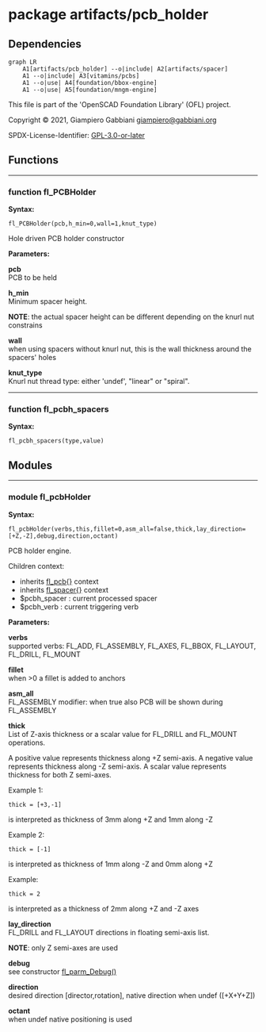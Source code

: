 # package artifacts/pcb_holder

## Dependencies

```mermaid
graph LR
    A1[artifacts/pcb_holder] --o|include| A2[artifacts/spacer]
    A1 --o|include| A3[vitamins/pcbs]
    A1 --o|use| A4[foundation/bbox-engine]
    A1 --o|use| A5[foundation/mngm-engine]
```

This file is part of the 'OpenSCAD Foundation Library' (OFL) project.

Copyright © 2021, Giampiero Gabbiani <giampiero@gabbiani.org>

SPDX-License-Identifier: [GPL-3.0-or-later](https://spdx.org/licenses/GPL-3.0-or-later.html)


## Functions

---

### function fl_PCBHolder

__Syntax:__

```text
fl_PCBHolder(pcb,h_min=0,wall=1,knut_type)
```

Hole driven PCB holder constructor


__Parameters:__

__pcb__  
PCB to be held

__h_min__  
Minimum spacer height.

__NOTE__: the actual spacer height can be different depending on the knurl
nut constrains


__wall__  
when using spacers without knurl nut, this is the wall thickness around the
spacers' holes


__knut_type__  
Knurl nut thread type: either 'undef', "linear" or "spiral".



---

### function fl_pcbh_spacers

__Syntax:__

```text
fl_pcbh_spacers(type,value)
```

## Modules

---

### module fl_pcbHolder

__Syntax:__

    fl_pcbHolder(verbs,this,fillet=0,asm_all=false,thick,lay_direction=[+Z,-Z],debug,direction,octant)

PCB holder engine.

Children context:

  - inherits [fl_pcb{}](../vitamins/pcbs.md#module-fl_pcb) context
  - inherits [fl_spacer{}](spacer.md#module-fl_spacer) context
  - $pcbh_spacer   : current processed spacer
  - $pcbh_verb     : current triggering verb


__Parameters:__

__verbs__  
supported verbs: FL_ADD, FL_ASSEMBLY, FL_AXES, FL_BBOX, FL_LAYOUT,
FL_DRILL, FL_MOUNT


__fillet__  
when >0 a fillet is added to anchors

__asm_all__  
FL_ASSEMBLY modifier: when true also PCB will be shown during FL_ASSEMBLY

__thick__  
List of Z-axis thickness or a scalar value for FL_DRILL and FL_MOUNT
operations.

A positive value represents thickness along +Z semi-axis.
A negative value represents thickness along -Z semi-axis.
A scalar value represents thickness for both Z semi-axes.

Example 1:

    thick = [+3,-1]

is interpreted as thickness of 3mm along +Z and 1mm along -Z

Example 2:

    thick = [-1]

is interpreted as thickness of 1mm along -Z and 0mm along +Z

Example:

    thick = 2

is interpreted as a thickness of 2mm along +Z and -Z axes



__lay_direction__  
FL_DRILL and FL_LAYOUT directions in floating semi-axis list.

__NOTE__: only Z semi-axes are used


__debug__  
see constructor [fl_parm_Debug()](../foundation/core.md#function-fl_parm_debug)

__direction__  
desired direction [director,rotation], native direction when undef ([+X+Y+Z])

__octant__  
when undef native positioning is used



